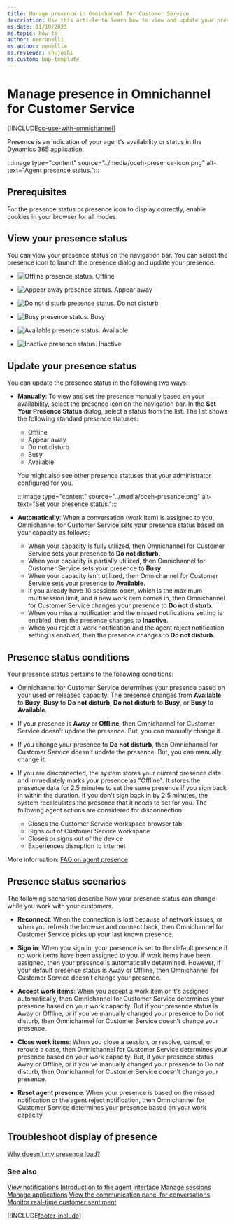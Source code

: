 ```yaml
---
title: Manage presence in Omnichannel for Customer Service
description: Use this article to learn how to view and update your presence status in Omnichannel for Customer Service.
ms.date: 11/10/2023
ms.topic: how-to
author: neeranelli
ms.author: nenellim
ms.reviewer: shujoshi
ms.custom: bap-template
---
```


# Manage presence in Omnichannel for Customer Service

[!INCLUDE[cc-use-with-omnichannel](../../includes/cc-use-with-omnichannel.md)]

Presence is an indication of your agent's availability or status in the Dynamics 365 application.

:::image type="content" source="../media/oceh-presence-icon.png" alt-text="Agent presence status.":::

## Prerequisites

For the presence status or presence icon to display correctly, enable cookies in your browser for all modes.

## View your presence status

You can view your presence status on the navigation bar. You can select the presence icon to launch the presence dialog and update your presence.

- ![Offline presence status.](../media/oceh-offline-icon.png "Offline presence status")  Offline

- ![Appear away presence status.](../media/oceh-appear-away-icon.png "Appear away presence status")  Appear away

- ![Do not disturb presence status.](../media/oceh-do-not-disturb-icon.png "Do not disturb presence status")  Do not disturb

- ![Busy presence status.](../media/oceh-busy-icon.png "Busy presence status")  Busy

- ![Available presence status.](../media/oceh-available-icon.png "Available presence status")  Available
  
- ![Inactive presence status.](../media/oceh-appear-away-icon.png "Appear away presence status")  Inactive
  
## Update your presence status

You can update the presence status in the following two ways:

- **Manually**: To view and set the presence manually based on your availability, select the presence icon on the navigation bar. In the **Set Your Presence Status** dialog, select a status from the list. The list shows the following standard presence statuses:

  - Offline
  - Appear away
  - Do not disturb
  - Busy
  - Available
  
   You might also see other presence statuses that your administrator configured for you.

  :::image type="content" source="../media/oceh-presence.png" alt-text="Set your presence status.":::

- **Automatically**: When a conversation (work item) is assigned to you, Omnichannel for Customer Service sets your presence status based on your capacity as follows:

  - When your capacity is fully utilized, then Omnichannel for Customer Service sets your presence to **Do not disturb**.
  - When your capacity is partially utilized, then Omnichannel for Customer Service sets your presence to **Busy**.
  - When your capacity isn't utilized, then Omnichannel for Customer Service sets your presence to **Available**.
  - If you already have 10 sessions open, which is the maximum multisession limit, and a new work item comes in, then Omnichannel for Customer Service changes your presence to **Do not disturb**.
  - When you miss a notification and the missed notifications setting is enabled, then the presence changes to **Inactive**.
  - When you reject a work notification and the agent reject notification setting is enabled, then the presence changes to **Do not disturb**.

## Presence status conditions

Your presence status pertains to the following conditions:

- Omnichannel for Customer Service determines your presence based on your used or released capacity. The presence changes from **Available** to **Busy**, **Busy** to **Do not disturb**, **Do not disturb** to **Busy**, or **Busy** to **Available**.

- If your presence is **Away** or **Offline**, then Omnichannel for Customer Service doesn't update the presence. But, you can manually change it.

- If you change your presence to **Do not disturb**, then Omnichannel for Customer Service doesn't update the presence. But, you can manually change it.

- If you are disconnected, the system stores your current presence data and immediately marks your presence as "Offline". It stores the presence data for 2.5 minutes to set the same presence if you sign back in within the duration. If you don't sign back in by 2.5 minutes, the system recalculates the presence that it needs to set for you. The following agent actions are considered for disconnection: 

   - Closes the Customer Service workspace browser tab 
   - Signs out of Customer Service workspace
   - Closes or signs out of the device
   - Experiences disruption to internet
   
More information: [FAQ on agent presence](../administer/faqs.md#faq-on-agent-presence)

## Presence status scenarios

The following scenarios describe how your presence status can change while you work with your customers.

- **Reconnect**: When the connection is lost because of network issues, or when you refresh the browser and connect back, then Omnichannel for Customer Service picks up your last known presence. 

- **Sign in**: When you sign in, your presence is set to the default presence if no work items have been assigned to you. If work items have been assigned, then your presence is automatically determined. However, if your default presence status is Away or Offline, then Omnichannel for Customer Service doesn’t change your presence.  

- **Accept work items**: When you accept a work item or it's assigned automatically, then Omnichannel for Customer Service determines your presence based on your work capacity. But if your presence status is Away or Offline, or if you've manually changed your presence to Do not disturb, then Omnichannel for Customer Service doesn’t change your presence. 

- **Close work items**: When you close a session, or resolve, cancel, or reroute a case, then Omnichannel for Customer Service determines your presence based on your work capacity. But, if your presence status Away or Offline, or if you've manually changed your presence to Do not disturb, then Omnichannel for Customer Service doesn’t change your presence.

- **Reset agent presence**: When your presence is based on the missed notification or the agent reject notification, then Omnichannel for Customer Service determines your presence based on your work capacity.

## Troubleshoot display of presence

[Why doesn't my presence load?](../troubleshoot-omnichannel-customer-service.md#user-presence-isnt-loading-or-user-is-shown-as-unknown)

### See also

[View notifications](oc-notifications.md)
[Introduction to the agent interface](oc-introduction-agent-interface.md)
[Manage sessions](oc-manage-sessions.md)
[Manage applications](oc-manage-applications.md)
[View the communication panel for conversations](oc-conversation-control.md)
[Monitor real-time customer sentiment](oc-monitor-real-time-customer-sentiment-sessions.md)


[!INCLUDE[footer-include](../../includes/footer-banner.md)]
